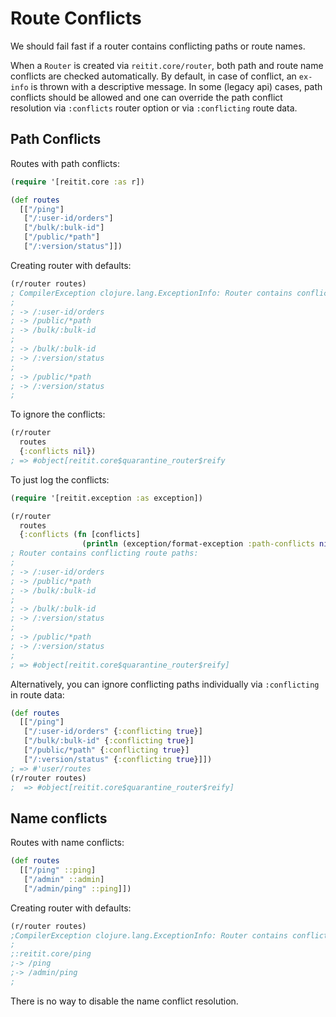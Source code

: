 # Route Conflicts

We should fail fast if a router contains conflicting paths or route names. 

When a `Router` is created via `reitit.core/router`, both path and route name conflicts are checked automatically. By default, in case of conflict, an `ex-info` is thrown with a descriptive message. In some (legacy api) cases, path conflicts should be allowed and one can override the path conflict resolution via `:conflicts` router option or via `:conflicting` route data.

## Path Conflicts

Routes with path conflicts:

```clj
(require '[reitit.core :as r])

(def routes
  [["/ping"]
   ["/:user-id/orders"]
   ["/bulk/:bulk-id"]
   ["/public/*path"]
   ["/:version/status"]])
```

Creating router with defaults:

```clj
(r/router routes)
; CompilerException clojure.lang.ExceptionInfo: Router contains conflicting route paths:
;
; -> /:user-id/orders
; -> /public/*path
; -> /bulk/:bulk-id
;
; -> /bulk/:bulk-id
; -> /:version/status
;
; -> /public/*path
; -> /:version/status
;
```

To ignore the conflicts:

```clj
(r/router
  routes
  {:conflicts nil})
; => #object[reitit.core$quarantine_router$reify
```

To just log the conflicts:

```clj
(require '[reitit.exception :as exception])

(r/router
  routes
  {:conflicts (fn [conflicts]
                (println (exception/format-exception :path-conflicts nil conflicts)))})
; Router contains conflicting route paths:
;
; -> /:user-id/orders
; -> /public/*path
; -> /bulk/:bulk-id
;
; -> /bulk/:bulk-id
; -> /:version/status
;
; -> /public/*path
; -> /:version/status
;
; => #object[reitit.core$quarantine_router$reify]
```

Alternatively, you can ignore conflicting paths individually via `:conflicting` in route data:

```clj
(def routes
  [["/ping"]
   ["/:user-id/orders" {:conflicting true}]
   ["/bulk/:bulk-id" {:conflicting true}]
   ["/public/*path" {:conflicting true}]
   ["/:version/status" {:conflicting true}]])
; => #'user/routes
(r/router routes)
;  => #object[reitit.core$quarantine_router$reify]
```

## Name conflicts

Routes with name conflicts:

```clj
(def routes
  [["/ping" ::ping]
   ["/admin" ::admin]
   ["/admin/ping" ::ping]])
```

Creating router with defaults:

```clj
(r/router routes)
;CompilerException clojure.lang.ExceptionInfo: Router contains conflicting route names:
;
;:reitit.core/ping
;-> /ping
;-> /admin/ping
;
```

There is no way to disable the name conflict resolution.
